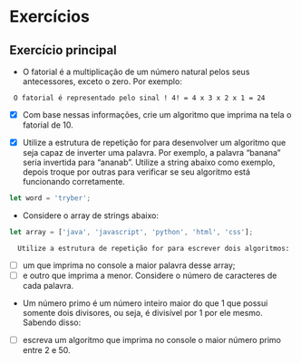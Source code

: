 # Exercícios

## Exercício principal

- O fatorial é a multiplicação de um número natural pelos seus antecessores, exceto o zero. Por exemplo:

```
 O fatorial é representado pelo sinal ! 4! = 4 x 3 x 2 x 1 = 24
```

- [x] Com base nessas informações, crie um algoritmo que imprima na tela o fatorial de 10.

- [x] Utilize a estrutura de repetição for para desenvolver um algoritmo que seja capaz de inverter uma palavra. Por exemplo, a palavra “banana” seria invertida para “ananab”. Utilize a string abaixo como exemplo, depois troque por outras para verificar se seu algoritmo está funcionando corretamente.

```javascript
let word = 'tryber';
```

- Considere o array de strings abaixo:

```javascript
let array = ['java', 'javascript', 'python', 'html', 'css'];
```

      Utilize a estrutura de repetição for para escrever dois algoritmos: 

- [ ] um que imprima no console a maior palavra desse array;
- [ ] e outro que imprima a menor. Considere o número de caracteres de cada palavra.

- Um número primo é um número inteiro maior do que 1 que possui somente dois divisores, ou seja, é divisível por 1 por ele mesmo. Sabendo disso:

- [ ] escreva um algoritmo que imprima no console o maior número primo entre 2 e 50. 